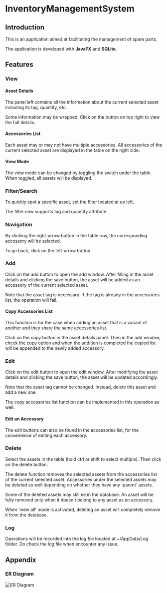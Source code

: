# InventoryManagementSystem

## Introduction

This is an application aimed at facilitating the management of spare parts.

The application is developed with **JavaFX** and **SQLite**.

## Features

### View

#### Asset Details

The panel left contains all the information about the current selected asset including its tag, quantity, etc.

Some information may be wrapped. Click on the button on top right to view the full details.

#### Accessories List

Each asset may or may not have multiple accessories. All accessories of the current selected asset are displayed in the table on the right side.

#### View Mode

The view mode can be changed by toggling the switch under the table. When toggled, all assets will be displayed.

### Filter/Search

To quickly spot a specific asset, set the filter located at up left.

The filter now supports tag and quantity attribute.

### Navigation

By clicking the right-arrow button in the table row, the corresponding accessory will be selected.

To go back, click on the left-arrow button.

### Add

Click on the add button to open the add window. After filling in the asset details and clicking the save button, the asset will be added as an accessory of the current selected asset.

Note that the asset tag is necessary. If the tag is already in the accessories list, the operation will fail.

#### Copy Accessories List

This function is for the case when adding an asset that is a variant of another and they share the same accessories list.

Click on the copy button in the asset details panel. Then in the add window, check the copy option and when the addition is completed the copied list will be appended to the newly added accessory.

### Edit

Click on the edit button to open the edit window. After modifying the asset details and clicking the save button, the asset will be updated accordingly.

Note that the asset tag cannot be changed. Instead, delete this asset and add a new one.

The copy accessories list function can be implemented in this operation as well.

#### Edit an Accessory

The edit buttons can also be found in the accessories list, for the convenience of editing each accessory.

### Delete

Select the assets in the table (hold ctrl or shift to select multiple). Then click on the delete button.

The delete function removes the selected assets from the accessories list of the current selected asset. Accessories under the selected assets may be deleted as well depending on whether they have any 'parent' assets.

Some of the deleted assets may still be in the database. An asset will be fully removed only when it doesn't belong to any asset as an accessory.

When 'view all' mode is activated, deleting an asset will completely remove it from the database.

### Log

Operations will be recorded into the log file located at ~/AppData/Log folder. Do check the log file when encounter any issue.

## Appendix

### ER Diagram

![ER Diagram](https://user-images.githubusercontent.com/59434361/131804584-7b10b0b1-473e-4b04-adef-39e592e7bf0d.png)
